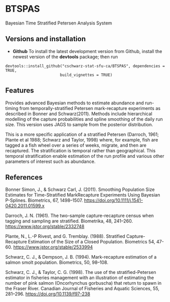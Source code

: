 # BTSPAS

Bayesian Time Stratified Petersen Analysis System

## Versions and installation

  * **Github** To install the latest development version from Github, 
    install the newest version of the **devtools** package; then run
```
devtools::install_github("cschwarz-stat-sfu-ca/BTSPAS", dependencies = TRUE,
                        build_vignettes = TRUE)
```

## Features
Provides advanced Bayesian methods to estimate
abundance and run-timing from temporally-stratified
Petersen mark-recapture experiments as described in Bonner and Schwarz(2011). 
Methods include
hierarchical modelling of the capture probabilities
and spline smoothing of the daily run size. This version 
uses JAGS to sample from the posterior distribution.

This is a more specific application of a stratified Petersen (Darroch, 1961; Plante et al 1988; 
Schwarz and Taylor, 1998) where, for example,
fish are tagged a a fish wheel over a series of weeks, migrate, and then 
are recaptured. The stratification is temporal rather than
geographical. This temporal stratification enable estimation of the 
run profile and various other parameters of interest such as abundance.

<!---More information is available at
http://www.stat.sfu.ca/~cschwarz/Consulting/Trinity/Phase2 --->



## References
Bonner Simon, J., & Schwarz Carl, J. (2011). 
Smoothing Population Size Estimates for Time-Stratified MarkRecapture Experiments Using Bayesian P-Splines. 
Biometrics, 67, 1498–1507.
https://doi.org/10.1111/j.1541-0420.2011.01599.x 

Darroch, J. N. (1961). The two-sample capture-recapture census when tagging and sampling are stratified. 
Biometrika, 48, 241–260.
https://www.jstor.org/stable/2332748

Plante, N., L.-P Rivest, and G. Tremblay. (1988). Stratified Capture-Recapture 
Estimation of the Size of a Closed Population. 
Biometrics 54, 47-60.
https://www.jstor.org/stable/2533994

Schwarz, C. J., & Dempson, J. B. (1994).
Mark-recapture estimation of a salmon smolt population. 
Biometrics, 50, 98–108.

Schwarz, C. J., & Taylor, C. G. (1998). The use of the stratified-Petersen estimator in 
fisheries management with an illustration of estimating the number of pink salmon (Oncorhynchus gorbuscha) 
that return to spawn in the Fraser River. 
Canadian Journal of Fisheries and Aquatic Sciences, 55, 281–296.
https://doi.org/10.1139/f97-238


